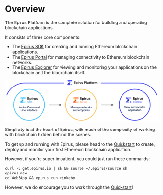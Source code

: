 # Overview

The Epirus Platform is the complete solution for building and operating blockchain applications. 

It consists of three core components:

- The [Epirus SDK](/sdk) for creating and running Ethereum blockchain applications.
- The [Epirus Portal](/portal) for managing connectivity to Ethereum blockchain networks.
- The [Epirus Explorer](/explorer) for viewing and monitoring your applications on the blockchain and the blockchain itself.

![Epirus Platform](./img/epirus_platform.png)

Simplicity is at the heart of Epirus, with much of the complexity of working with blockchain hidden behind the scenes.

To get up and running with Epirus, please head to the [Quickstart](quickstart.md) to create, deploy and monitor your first Ethereum blockchain application.

However, if you're super impatient, you could just run these commands:

``` shell
curl -L get.epirus.io | sh && source ~/.epirus/source.sh
epirus new
cd Web3App && epirus run rinkeby
```

However, we do encourage you to work through the [Quickstart](quickstart.md)!

